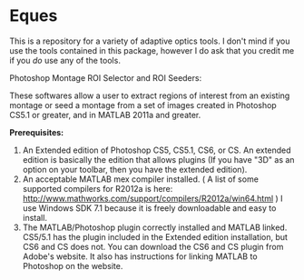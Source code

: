 # Eques
This is a repository for a variety of adaptive optics tools. I don't mind if you use the tools contained in this package, however I do ask that you credit me if you *do* use any of the tools. 

Photoshop Montage ROI Selector and ROI Seeders:

These softwares allow a user to extract regions of interest from an existing  montage or seed a montage from a set of images created in Photoshop CS5.1 or greater, and in MATLAB 2011a and greater.

**Prerequisites:**

1. An Extended edition of Photoshop CS5, CS5.1, CS6, or CS. An extended edition is basically the edition that allows plugins (If you have "3D" as an option on your toolbar, then you have the extended edition).
2. An acceptable MATLAB mex compiler installed. ( A list of some supported compilers for R2012a is here: http://www.mathworks.com/support/compilers/R2012a/win64.html ) I use Windows SDK 7.1 because it is freely downloadable and easy to install.
3. The MATLAB/Photoshop plugin correctly installed and MATLAB linked. CS5/5.1 has the plugin included in the Extended edition installation, but CS6 and CS does not. You can download the CS6 and CS plugin from Adobe's website. It also has instructions for linking MATLAB to Photoshop on the website.
